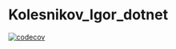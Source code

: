 # Kolesnikov_Igor_dotnet
[![codecov](https://codecov.io/gh/SamboTrener/Kolesnikov_Igor_dotnet/branch/2k-164/graph/badge.svg?token=5RA9JI85I7)](https://codecov.io/gh/SamboTrener/Kolesnikov_Igor_dotnet)
